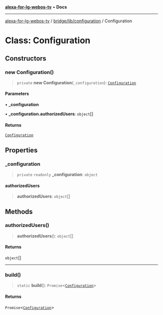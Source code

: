 [**alexa-for-lg-webos-tv**](../../../../README.md) • **Docs**

***

[alexa-for-lg-webos-tv](../../../../modules.md) / [bridge/lib/configuration](../README.md) / Configuration

# Class: Configuration

## Constructors

### new Configuration()

> `private` **new Configuration**(`_configuration`): [`Configuration`](Configuration.md)

#### Parameters

• **\_configuration**

• **\_configuration.authorizedUsers**: `object`[]

#### Returns

[`Configuration`](Configuration.md)

## Properties

### \_configuration

> `private` `readonly` **\_configuration**: `object`

#### authorizedUsers

> **authorizedUsers**: `object`[]

## Methods

### authorizedUsers()

> **authorizedUsers**(): `object`[]

#### Returns

`object`[]

***

### build()

> `static` **build**(): `Promise`\<[`Configuration`](Configuration.md)\>

#### Returns

`Promise`\<[`Configuration`](Configuration.md)\>
